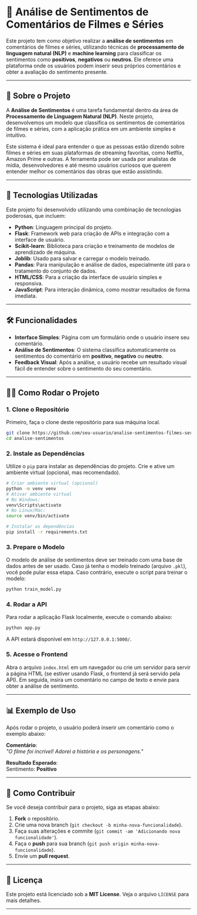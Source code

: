 # 🎥 **Análise de Sentimentos de Comentários de Filmes e Séries**

Este projeto tem como objetivo realizar a **análise de sentimentos** em comentários de filmes e séries, utilizando técnicas de **processamento de linguagem natural (NLP)** e **machine learning** para classificar os sentimentos como **positivos**, **negativos** ou **neutros**. Ele oferece uma plataforma onde os usuários podem inserir seus próprios comentários e obter a avaliação do sentimento presente.

---

## 📜 **Sobre o Projeto**

A **Análise de Sentimentos** é uma tarefa fundamental dentro da área de **Processamento de Linguagem Natural (NLP)**. Neste projeto, desenvolvemos um modelo que classifica os sentimentos de comentários de filmes e séries, com a aplicação prática em um ambiente simples e intuitivo.

Este sistema é ideal para entender o que as pessoas estão dizendo sobre filmes e séries em suas plataformas de streaming favoritas, como Netflix, Amazon Prime e outras. A ferramenta pode ser usada por analistas de mídia, desenvolvedores e até mesmo usuários curiosos que querem entender melhor os comentários das obras que estão assistindo.

---

## 🔧 **Tecnologias Utilizadas**

Este projeto foi desenvolvido utilizando uma combinação de tecnologias poderosas, que incluem:

- **Python**: Linguagem principal do projeto.
- **Flask**: Framework web para criação de APIs e integração com a interface de usuário.
- **Scikit-learn**: Biblioteca para criação e treinamento de modelos de aprendizado de máquina.
- **Joblib**: Usado para salvar e carregar o modelo treinado.
- **Pandas**: Para manipulação e análise de dados, especialmente útil para o tratamento do conjunto de dados.
- **HTML/CSS**: Para a criação da interface de usuário simples e responsiva.
- **JavaScript**: Para interação dinâmica, como mostrar resultados de forma imediata.

---

## 🛠️ **Funcionalidades**

- **Interface Simples**: Página com um formulário onde o usuário insere seu comentário.
- **Análise de Sentimentos**: O sistema classifica automaticamente os sentimentos do comentário em **positivo**, **negativo** ou **neutro**.
- **Feedback Visual**: Após a análise, o usuário recebe um resultado visual fácil de entender sobre o sentimento do seu comentário.

---

## 🧑‍💻 **Como Rodar o Projeto**

### **1. Clone o Repositório**

Primeiro, faça o clone deste repositório para sua máquina local.

```bash
git clone https://github.com/seu-usuario/analise-sentimentos-filmes-series.git
cd analise-sentimentos
```

### **2. Instale as Dependências**

Utilize o `pip` para instalar as dependências do projeto. Crie e ative um ambiente virtual (opcional, mas recomendado).

```bash
# Criar ambiente virtual (opcional)
python -m venv venv
# Ativar ambiente virtual
# No Windows:
venv\Scripts\activate
# No Linux/Mac:
source venv/bin/activate

# Instalar as dependências
pip install -r requirements.txt
```

### **3. Prepare o Modelo**

O modelo de análise de sentimentos deve ser treinado com uma base de dados antes de ser usado. Caso já tenha o modelo treinado (arquivo `.pkl`), você pode pular essa etapa. Caso contrário, execute o script para treinar o modelo:

```bash
python train_model.py
```

### **4. Rodar a API**

Para rodar a aplicação Flask localmente, execute o comando abaixo:

```bash
python app.py
```

A API estará disponível em `http://127.0.0.1:5000/`.

### **5. Acesse o Frontend**

Abra o arquivo `index.html` em um navegador ou crie um servidor para servir a página HTML (se estiver usando Flask, o frontend já será servido pela API). Em seguida, insira um comentário no campo de texto e envie para obter a análise de sentimento.

---

## 📊 **Exemplo de Uso**

Após rodar o projeto, o usuário poderá inserir um comentário como o exemplo abaixo:

**Comentário**:  
_"O filme foi incrível! Adorei a história e os personagens."_

**Resultado Esperado**:  
Sentimento: **Positivo**

---

## 🔄 **Como Contribuir**

Se você deseja contribuir para o projeto, siga as etapas abaixo:

1. **Fork** o repositório.
2. Crie uma nova branch (`git checkout -b minha-nova-funcionalidade`).
3. Faça suas alterações e commite (`git commit -am 'Adicionando nova funcionalidade'`).
4. Faça o **push** para sua branch (`git push origin minha-nova-funcionalidade`).
5. Envie um **pull request**.

---

## 📜 **Licença**

Este projeto está licenciado sob a **MIT License**. Veja o arquivo `LICENSE` para mais detalhes.

---

